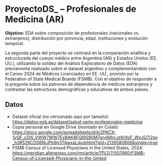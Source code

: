# ProyectoDS_ – Profesionales de Medicina (AR)

**Objetivo:** EDA sobre composición de profesionales (nacionales vs. extranjeros), distribución por provincia, edad, instituciones y evolución temporal.

La segunda parte del proyecto se centrará en la comparación analítica y estructurada del cuerpo médico entre Argentina (AR) y Estados Unidos (EE. UU.), utilizando la solidez del Análisis Exploratorio de Datos (EDA) previamente realizado sobre el dataset argentino y complementándolo con el Censo 2024 de Médicos Licenciados en EE. UU., provisto por la Federation of State Medical Boards (FSMB).
Con el objetivo de responder a la pregunta sobre los patrones de dependencia de médicos extranjeros y contrastar las estructuras demográficas y educativas de ambos países.

## Datos
- Dataset oficial (no versionado aquí por tamaño):  https://datos.gob.ar/dataset/salud-serie-profesionales-medicina
- Copia personal en Google Drive (montado en Colab):
https://docs.google.com/spreadsheets/d/e/2PACX-1vQF_cDlS_VWW7WW7ExBAK8FQl9S90M7gnsMhcJzKr9zF_WxJQ7i2gy_h3R528CO06NiJPb9n3TAwxaL/pubhtml?gid=2126580806&single=true
- FSMB Census of Licensed Physicians in the United States, 2024: https://meridian.allenpress.com/jmr/article/111/2/7/507660/FSMB-Census-of-Licensed-Physicians-in-the-United
